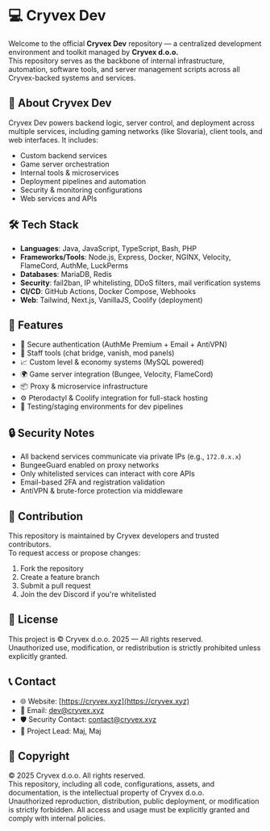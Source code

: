 # 💻 Cryvex Dev

Welcome to the official **Cryvex Dev** repository — a centralized development environment and toolkit managed by **Cryvex d.o.o.**  
This repository serves as the backbone of internal infrastructure, automation, software tools, and server management scripts across all Cryvex-backed systems and services.

## 🚀 About Cryvex Dev

Cryvex Dev powers backend logic, server control, and deployment across multiple services, including gaming networks (like Slovaria), client tools, and web interfaces. It includes:
- Custom backend services  
- Game server orchestration  
- Internal tools & microservices  
- Deployment pipelines and automation  
- Security & monitoring configurations  
- Web services and APIs

## 🛠️ Tech Stack

- **Languages**: Java, JavaScript, TypeScript, Bash, PHP  
- **Frameworks/Tools**: Node.js, Express, Docker, NGINX, Velocity, FlameCord, AuthMe, LuckPerms  
- **Databases**: MariaDB, Redis  
- **Security**: fail2ban, IP whitelisting, DDoS filters, mail verification systems  
- **CI/CD**: GitHub Actions, Docker Compose, Webhooks  
- **Web**: Tailwind, Next.js, VanillaJS, Coolify (deployment)

## 🧩 Features

- 🔐 Secure authentication (AuthMe Premium + Email + AntiVPN)  
- 💬 Staff tools (chat bridge, vanish, mod panels)  
- 📈 Custom level & economy systems (MySQL powered)  
- 🌍 Game server integration (Bungee, Velocity, FlameCord)  
- 📦 Proxy & microservice infrastructure  
- ⚙️ Pterodactyl & Coolify integration for full-stack hosting  
- 🧪 Testing/staging environments for dev pipelines

## 🔒 Security Notes

- All backend services communicate via private IPs (e.g., `172.0.x.x`)  
- BungeeGuard enabled on proxy networks  
- Only whitelisted services can interact with core APIs  
- Email-based 2FA and registration validation  
- AntiVPN & brute-force protection via middleware

## 🤝 Contribution

This repository is maintained by Cryvex developers and trusted contributors.  
To request access or propose changes:

1. Fork the repository  
2. Create a feature branch  
3. Submit a pull request  
4. Join the dev Discord if you're whitelisted

## 📄 License

This project is © Cryvex d.o.o. 2025 — All rights reserved.  
Unauthorized use, modification, or redistribution is strictly prohibited unless explicitly granted.

## 📞 Contact

- 🌐 Website: [https://cryvex.xyz](https://cryvex.xyz)  
- 📧 Email: dev@cryvex.xyz
- 🛡️ Security Contact: contact@cryvex.xyz  
- 🧠 Project Lead: Maj, Maj

## 📝 Copyright

© 2025 Cryvex d.o.o. All rights reserved.  
This repository, including all code, configurations, assets, and documentation, is the intellectual property of Cryvex d.o.o.  
Unauthorized reproduction, distribution, public deployment, or modification is strictly forbidden. All access and usage must be explicitly granted and comply with internal policies.
